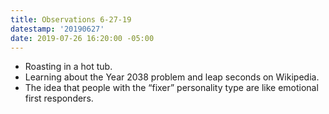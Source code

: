 ```yaml
---
title: Observations 6-27-19
datestamp: '20190627'
date: 2019-07-26 16:20:00 -05:00
---
```


- Roasting in a hot tub.
- Learning about the Year 2038 problem and leap seconds on Wikipedia.
- The idea that people with the “fixer” personality type are like emotional first responders.
